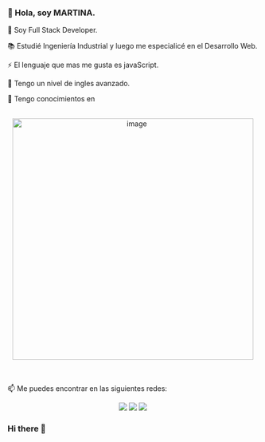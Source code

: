 ### 👋 Hola, soy MARTINA.

💼 Soy Full Stack Developer.

📚 Estudié Ingeniería Industrial y luego me especialicé en el Desarrollo Web.

⚡️ El lenguaje que mas me gusta es javaScript.

💬 Tengo un nivel de ingles avanzado.

🧠 Tengo conocimientos en
<br/>
<br/>
<div align="center" >
<img  width="484" alt="image" src="https://github.com/Martinasorialanzi/Martina-Soria-Lanzi/assets/104227744/10d85437-43e4-4425-a980-493c19a0a05b">
</div>
<br/>
<br/>

📫 Me puedes encontrar en las siguientes redes:

<p align="center">
<p align="center">
<a href= "https://github.com/Martinasorialanzi"><img src="https://img.icons8.com/material-outlined/27/000000/ball-point-pen.png"/></a>
<a href= "https://www.linkedin.com/in/martinasorialanzi/"><img src="https://img.icons8.com/material-outlined/30/000000/linkedin.png"/></a>
<a href= "https://mmsorialanzi.vercel.app/"><img src="https://img.icons8.com/material-outlined/27/000000/geography.png"/></a>
</p>



### Hi there 👋

<!--
**Martinasorialanzi/Martinasorialanzi** is a ✨ _special_ ✨ repository because its `README.md` (this file) appears on your GitHub profile.

Here are some ideas to get you started:

- 🔭 I’m currently working on ...
- 🌱 I’m currently learning ...
- 👯 I’m looking to collaborate on ...
- 🤔 I’m looking for help with ...
- 💬 Ask me about ...
- 📫 How to reach me: ...
- 😄 Pronouns: ...
- ⚡ Fun fact: ...
-->
